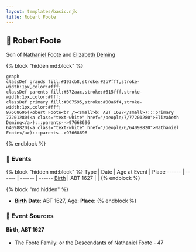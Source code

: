 ```yaml
---
layout: templates/basic.njk
title: Robert Foote
---
```

## 🔵 Robert Foote

Son of [Nathaniel Foote](/people/6/64098820) and [Elizabeth Deming](/people/7/77201280)

{% block "hidden md:block" %}
```mermaid
graph
classDef grands fill:#193cb8,stroke:#2b7fff,stroke-width:1px,color:#fff;
classDef parents fill:#372aac,stroke:#615fff,stroke-width:1px,color:#fff;
classDef primary fill:#007595,stroke:#00a6f4,stroke-width:1px,color:#fff;
97668696(Robert Foote<br /><small>b: ABT 1627</small>):::primary
77201280(<a class="text-white" href="/people/7/77201280">Elizabeth Deming</a>):::parents-->97668696
64098820(<a class="text-white" href="/people/6/64098820">Nathaniel Foote</a>):::parents-->97668696
```
{% endblock %}

### 📆 Events

{% block "hidden md:block" %}
Type | Date | Age at Event | Place
------ | ------ | ------ | ------
[Birth](#event-event-2) | ABT 1627 |  |
{% endblock %}

{% block "md:hidden" %}
- **[Birth](#event-event-2)**
**Date**: ABT 1627, Age:
**Place**:
{% endblock %}

### 📰 Event Sources

#### <a id="event-event-2"></a> Birth, ABT 1627
* The Foote Family: or the Descendants of Nathaniel Foote  - 47